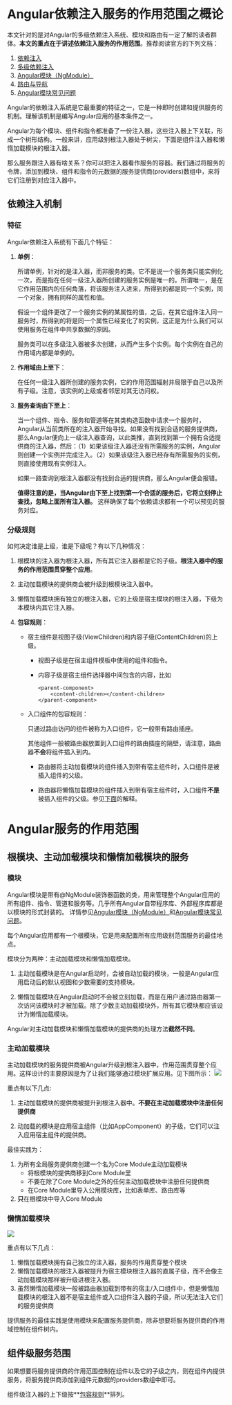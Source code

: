 # Angular依赖注入服务的作用范围之概论

本文针对的是对Angular的多级依赖注入系统、模块和路由有一定了解的读者群体。**本文的重点在于讲述依赖注入服务的作用范围**。推荐阅读官方的下列文档：

1. [依赖注入](https://angular.cn/docs/ts/latest/guide/dependency-injection.html)
1. [多级依赖注入](https://angular.cn/docs/ts/latest/guide/hierarchical-dependency-injection.html)
1. [Angular模块（NgModule）](https://angular.cn/docs/ts/latest/guide/ngmodule.html)
1. [路由与导航](https://angular.cn/docs/ts/latest/guide/router.html)
1. [Angular模块常见问题](https://angular.cn/docs/ts/latest/cookbook/ngmodule-faq.html)

Angular的依赖注入系统是它最重要的特征之一，它是一种即时创建和提供服务的机制。理解该机制是编写Angular应用的基本条件之一。

Angular为每个模块、组件和指令都准备了一份注入器，这些注入器上下关联，形成一个树形结构。一般来讲，应用级别根注入器处于树尖，下面是组件注入器和懒惰加载模块的根注入器。

那么服务跟注入器有啥关系？你可以把注入器看作服务的容器。我们通过将服务的令牌，添加到模块、组件和指令的元数据的服务提供商(providers)数组中，来将它们注册到对应注入器中。

## 依赖注入机制

### 特征
Angular依赖注入系统有下面几个特征：

1. **单例**：

    所谓单例，针对的是注入器，而非服务的类。它不是说一个服务类只能实例化一次，而是指在任何一级注入器所创建的服务实例是唯一的。所谓唯一，是在它作用范围内的任何角落，将该服务注入进来，所得到的都是同一个实例，同一个对象，拥有同样的属性和值。
    
    假设一个组件更改了一个服务实例的某属性的值，之后，在其它组件注入同一服务时，所得到的将是同一个属性已经变化了的实例，这正是为什么我们可以使用服务在组件中共享数据的原因。

    服务类可以在多级注入器被多次创建，从而产生多个实例。每个实例在自己的作用域内都是单例的。    

1. **作用域由上至下**：

    在任何一级注入器所创建的服务实例，它的作用范围辐射并局限于自己以及所有子级。注意，该实例的上级或者邻居对其无访问权。

1. **服务查询由下至上**：

    当一个组件、指令、服务和管道等在其类构造函数中请求一个服务时，Angular从当前类所在的注入器开始寻找。如果没有找到合适的服务提供商，那么Angular便向上一级注入器查询，以此类推，直到找到第一个拥有合适提供商的注入器，然后：（1）如果该级注入器还没有所需服务的实例，Angular则创建一个实例并完成注入。（2）如果该级注入器已经存有所需服务的实例，则直接使用现有实例注入。

    如果一路查询到根注入器都没有找到合适的提供商，那么Angular便会报错。

    **值得注意的是，当Angular由下至上找到第一个合适的服务后，它将立刻停止查找，忽略上面所有注入器。** 这样确保了每个依赖请求都有一个可以预见的服务对应。

### 分级规则

如何决定谁是上级，谁是下级呢？有以下几种情况：

1. 根模块的注入器为根注入器，所有其它注入器都是它的子级。**根注入器中的服务的作用范围贯穿整个应用**。

1. 主动加载模块的提供商会被升级到根模块注入器中。

1. 懒惰加载模块拥有独立的根注入器，它的上级是宿主模块的根注入器，下级为本模块内其它注入器。

1. **包容规则**：

    * 宿主组件是视图子级(ViewChildren)和内容子级(ContentChildren)的上级。

        - 视图子级是在宿主组件模板中使用的组件和指令。

        - 内容子级是宿主组件选择器中间包含的内容，比如
            ```
            <parent-component>
                <content-children></content-children>    
            </parent-component>
            ```
    * 入口组件的包容规则： 

        只通过路由访问的组件被称为入口组件，它一般带有<router-outlet>路由插座。

        其他组件一般被路由器放置到入口组件的路由插座的隔壁，请注意，路由器**不会**将组件插入到<router-outlet>内。

        - 路由器将主动加载模块的组件插入到带有<router-outlet>宿主组件时，入口组件是被插入组件的父级。

        - 路由器将懒惰加载模块的组件插入到带有<router-outlet>宿主组件时，入口组件**不是**被插入组件的父级。参见[下面](#)的解释。

# Angular服务的作用范围

## 根模块、主动加载模块和懒惰加载模块的服务

### 模块

Angular模块是带有@NgModule装饰器函数的类，用来管理整个Angular应用的所有组件、指令、管道和服务等。几乎所有Angular自带程序库、外部程序库都是以模块的形式封装的。
详情参见[Angular模块（NgModule）](https://angular.cn/docs/ts/latest/guide/ngmodule.html)和[Angular模块常见问题](https://angular.cn/docs/ts/latest/cookbook/ngmodule-faq.html)。

每个Angular应用都有一个根模块，它是用来配置所有应用级别范围服务的最佳地点。

模块分为两种：主动加载模块和懒惰加载模块。

1. 主动加载模块是在Angular启动时，会被自动加载的模块，一般是Angular应用启动后的默认视图和少数需要的支持模块。

1. 懒惰加载模块在Angular启动时不会被立刻加载，而是在用户通过路由器第一次访问该模块时才被加载。除了少数主动加载模块外，所有其它模块都应该设计为懒惰加载模块。 

Angular对主动加载模块和懒惰加载模块的提供商的处理方法**截然不同**。

### 主动加载模块

主动加载模块的服务提供商被Angular升级到根注入器中，作用范围贯穿整个应用。这样设计的主要原因是为了让我们能够通过模块扩展应用。见下图所示：
<img src="https://github.com/rexebin/blogs/blob/master/eager%20load%20module.PNG">

重点有以下几点:

1. 主动加载模块的提供商被提升到根注入器中。**不要在主动加载模块中注册任何提供商**

1. 动加载的模块是应用宿主组件（比如AppComponent）的子级，它们可以注入应用宿主组件的提供商。

最佳实践为：

1. 为所有全局服务提供商创建一个名为Core Module主动加载模块
    * 将根模块的提供商移到Core Module里
    * 不要在除了Core Module之外的任何主动加载模块中注册任何提供商
    * 在Core Module里导入公用模块库，比如表单库、路由库等
1. **只**在根模块中导入Core Module    

### 懒惰加载模块

<img src="https://github.com/rexebin/blogs/blob/master/lazy%20load.PNG">

重点有以下几点：

1. 懒惰加载模块拥有自己独立的注入器，服务的作用贯穿整个模块
1. 懒惰加载模块的根注入器被提升为宿主模块根注入器的直属子级，而不会像主动加载模块那样被升级进根注入器。
1. 虽然懒惰加载模块一般被路由器加载到带有<router-outlet>的宿主/入口组件中，但是懒惰加载模块的根注入器不是宿主组件或入口组件注入器的子级，所以无法注入它们的服务提供商        
    
提供服务的最佳实践是使用模块来配置服务提供商，除非想要将服务提供商的作用域控制在组件树内。

## 组件级服务范围

如果想要将服务提供商的作用范围控制在组件以及它的子级之内，则在组件内提供服务，将服务提供商添加到组件元数据的providers数组中即可。

组件级注入器的上下级按**[包容规则](#分级规则)**排列。